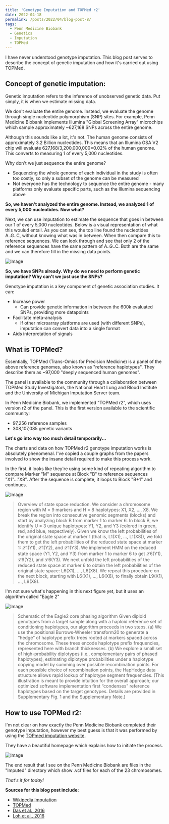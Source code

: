 ```yaml
---
title: 'Genotype Imputation and TOPMed r2'
date: 2022-04-18
permalink: /posts/2022/04/blog-post-8/
tags:
  - Penn Medicine Biobank
  - Genetics
  - Imputation
  - TOPMed
---
```


I have never understood genotype imputation. This blog post serves to describe the concept of genetic imputation and how it's carried out using TOPMed.

Concept of genetic imputation:
------
Genetic imputation refers to the inference of unobserved genetic data. Put simply, it is when we estimate missing data.

We don't evaluate the entire genome. Instead, we evaluate the genome through single nucleotide polymorphism (SNP) sites. For example, Penn Medicine Biobank implements Illumina "Global Screening Array" microchips which sample approximately ~627,168 SNPs across the entire genome. 

Although this sounds like a lot, it's not. The human genome consists of approximately 3.2 Billion nucleotides. This means that an Illumina GSA V2 chip will evaluate 627,168/3,200,000,000=0.02% of the human genome. This converts to measuring 1 of every 5,000 nucleotides.

Why don't we just sequence the entire genome? 
- Sequencing the whole genome of each individual in the study is often too costly, so only a subset of the genome can be measured
- Not everyone has the technology to sequence the entire genome - many platforms only evaluate specific parts, such as the Illumina sequencing above

**So, we haven't analyzed the entire genome. Instead, we analyzed 1 of every 5,000 nucleotides. Now what?**

Next, we can use imputation to estimate the sequence that goes in between our 1 of every 5,000 nucleotides. Below is a visual representation of what this woulud entail. As you can see, the top line found the nucleotides A..G..C, without knowing what was in between. When then compare this to reference sequences. We can look through and see that only 2 of the reference sequences have the same pattern of A..G..C. Both are the same and we can therefore fill in the missing data points.  

![Image](https://oliver-clark.github.io/images/1567076168351.png)

**So, we have SNPs already. Why do we need to perform genetic imputation? Why can't we just use the SNPs?**

Genotype imputation is a key component of genetic association studies. It can:
- Increase power
  - Can provide genetic information in between the 600k evaluated SNPs, providing more datapoints
- Facilitate meta-analysis
  - If other microarray platforms are used (with different SNPs), imputation can convert data into a single format
- Aids interpretation of signals

What is TOPMed?
------

Essentially, TOPMed (Trans-Omics for Precision Medicine) is a panel of the above reference genomes, also known as "reference haplotypes". They describe them as ~97,000 "deeply sequenced human genomes".

The panel is available to the community through a collaboration between TOPMed Study Investigators, the National Heart Lung and Blood Institute and the University of Michigan Imputation Server team.

In Penn Medicine Biobank, we implemented "TOPMed r2", which uses version r2 of the panel. This is the first version available to the scientific community:

- 97,256 reference samples
- 308,107,085 genetic variants

**Let's go into way too much detail temporarily...**

The charts and data on how TOPMed r2 genotype imputation works is absolutely phenomenal. I've copied a couple graphs from the papers involved to show the insane detail required to make this process work.

In the first, it looks like they're using some kind of repeating algorithm to compare Marker "M" sequence at Block "B" to reference sequences "X1"..."X8". After the sequence is complete, it loops to Block "B+1" and continues.

![Image](https://oliver-clark.github.io/images/nihms-829356-f0001.jpg)

> Overview of state space reduction. We consider a chromosome region with M = 9 markers and H = 8 haplotypes: X1, X2, ..., X8. We break the region into consecutive genomic segments (blocks) and start by analyzing block B from marker 1 to marker 6. In block B, we identify U = 3 unique haplotypes: Y1, Y2, and Y3 (colored in green, red, and blue, respectively). Given we know the left probabilities of the original state space at marker 1 (that is, L1(X1), ..., L1(X8)), we fold them to get the left probabilities of the reduced state space at marker 1: ℒ1(Y1), ℒ1(Y2), and ℒ1(Y3). We implement HMM on the reduced state space (Y1, Y2, and Y3) from marker 1 to marker 6 to get ℒ6(Y1), ℒ6(Y2), and ℒ6(Y3). We next unfold the left probabilities of the reduced state space at marker 6 to obtain the left probabilities of the original state space: L6(X1), ..., L6(X8). We repeat this procedure on the next block, starting with L6(X1), ..., L6(X8), to finally obtain L9(X1), ..., L9(X8).

I'm not sure what's happening in this next figure yet, but it uses an algorithm called "Eagle 2"

![Image](https://oliver-clark.github.io/images/nihms-813751-f0001.jpg)

>Schematic of the Eagle2 core phasing algorithm
Given diploid genotypes from a target sample along with a haploid reference set of conditioning haplotypes, our algorithm proceeds in two steps. (a) We use the positional Burrows-Wheeler transform20 to generate a “hedge” of haplotype prefix trees rooted at markers spaced across the chromosome. These trees encode haplotype prefix frequencies, represented here with branch thicknesses. (b) We explore a small set of high-probability diplotypes (i.e., complementary pairs of phased haplotypes), estimating diplotype probabilities under a haplotype copying model by summing over possible recombination points. For each possible choice of recombination points, the HapHedge data structure allows rapid lookup of haplotype segment frequencies. (This illustration is meant to provide intuition for the overall approach; our optimized software implementation first “condenses” reference haplotypes based on the target genotypes. Details are provided in Supplementary Fig. 1 and the Supplementary Note.)

How to use TOPMed r2:
------
I'm not clear on how exactly the Penn Medicine Biobank completed their genotype imputation, however my best guess is that it was performed by using the [TOPmed imputation website](https://imputation.biodatacatalyst.nhlbi.nih.gov/#!). 

They have a beautiful homepage which explains how to initiate the process. 

![Image](https://oliver-clark.github.io/images/Screenshot_21.jpg)

The end result that I see on the Penn Medicine Biobank are files in the "Imputed" directory which show .vcf files for each of the 23 chromosomes.

_That's it for today!_

**Sources for this blog post include:**
- [Wikipedia Imputation](https://en.wikipedia.org/wiki/Imputation_(genetics))
- [TOPMed](https://imputation.biodatacatalyst.nhlbi.nih.gov/#!pages/about)
- [Das et al., 2016](https://www.ncbi.nlm.nih.gov/pmc/articles/PMC5157836/)
- [Loh et al., 2016](https://www.ncbi.nlm.nih.gov/pmc/articles/PMC5096458/)
